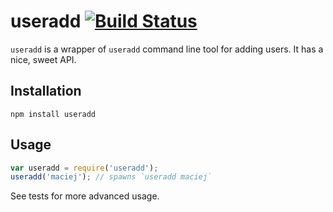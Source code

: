 # useradd [![Build Status](https://secure.travis-ci.org/mmalecki/node-useradd.png)](http://travis-ci.org/mmalecki/node-useradd)
`useradd` is a wrapper of `useradd` command line tool for adding users. It has a nice, sweet API.

## Installation

    npm install useradd

## Usage
```js
var useradd = require('useradd');
useradd('maciej'); // spawns `useradd maciej`
```

See tests for more advanced usage.
